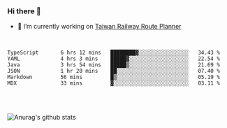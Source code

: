 ### Hi there 👋

- 🔭 I’m currently working on [Taiwan Railway Route Planner](https://github.com/Taiwan-Railway-Route-Planner)

<br/>

<!--START_SECTION:waka-->

```text
TypeScript       6 hrs 12 mins   ████████▓░░░░░░░░░░░░░░░░   34.43 %
YAML             4 hrs 3 mins    █████▓░░░░░░░░░░░░░░░░░░░   22.54 %
Java             3 hrs 54 mins   █████▒░░░░░░░░░░░░░░░░░░░   21.69 %
JSON             1 hr 20 mins    ██░░░░░░░░░░░░░░░░░░░░░░░   07.40 %
Markdown         56 mins         █▒░░░░░░░░░░░░░░░░░░░░░░░   05.19 %
MDX              33 mins         ▓░░░░░░░░░░░░░░░░░░░░░░░░   03.11 %
```

<!--END_SECTION:waka-->

<br/>
<br/>

![Anurag's github stats](https://github-readme-stats.vercel.app/api?username=DepickereSven&show_icons=true&theme=tokyonight)



<!--
**DepickereSven/DepickereSven** is a ✨ _special_ ✨ repository because its `README.md` (this file) appears on your GitHub profile.

Here are some ideas to get you started:

- 🔭 I’m currently working on ...
- 🌱 I’m currently learning ...
- 👯 I’m looking to collaborate on ...
- 🤔 I’m looking for help with ...
- 💬 Ask me about ...
- 📫 How to reach me: ...
- 😄 Pronouns: ...
- ⚡ Fun fact: ...
-->
